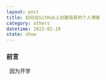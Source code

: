 ```yaml
---
layout: post
title: 如何在GitHub上创建简易的个人博客
category: others
datetime: 2022-02-19
state: show
---
```

### 前言
  &nbsp;&nbsp;因为开学